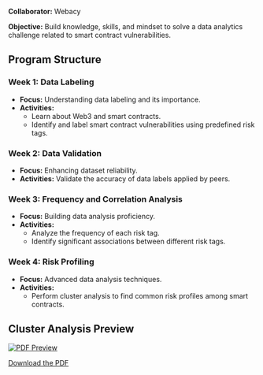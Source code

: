 **Collaborator:** Webacy  

**Objective:** Build knowledge, skills, and mindset to solve a data analytics challenge related to smart contract vulnerabilities.

## Program Structure

### Week 1: Data Labeling
- **Focus:** Understanding data labeling and its importance.
- **Activities:** 
  - Learn about Web3 and smart contracts.
  - Identify and label smart contract vulnerabilities using predefined risk tags.

### Week 2: Data Validation
- **Focus:** Enhancing dataset reliability.
- **Activities:** Validate the accuracy of data labels applied by peers.

### Week 3: Frequency and Correlation Analysis
- **Focus:** Building data analysis proficiency.
- **Activities:**
  - Analyze the frequency of each risk tag.
  - Identify significant associations between different risk tags.

### Week 4: Risk Profiling
- **Focus:** Advanced data analysis techniques.
- **Activities:** 
  - Perform cluster analysis to find common risk profiles among smart contracts.

## Cluster Analysis Preview
[![PDF Preview](https://img.shields.io/badge/Preview-PDF-blue.svg)](Cluster%20Analysis_Tung%20Dao_Webacy.pdf)

[Download the PDF](Cluster%20Analysis_Tung%20Dao_Webacy.pdf)
